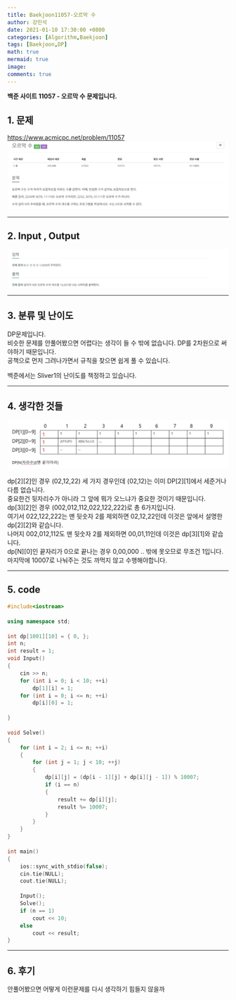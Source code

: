 ```yaml
---
title: Baekjoon11057-오르막 수
author: 강민석
date: 2021-01-10 17:30:00 +0800
categories: [Algorithm,Baekjoon]
tags: [Baekjoon,DP]
math: true
mermaid: true
image: 
comments: true
---
```


**백준 사이트 11057 - 오르막 수 문제입니다.**

## 1. 문제
<https://www.acmicpc.net/problem/11057>
![](/assets/img/sample/Baekjoon/11057/Problem.JPG)

-----  

## 2. Input , Output
![](/assets/img/sample/Baekjoon/11057/input.JPG)

-----  

## 3. 분류 및 난이도

DP문제입니다.  
비슷한 문제를 안풀어봤으면 어렵다는 생각이 들 수 밖에 없습니다.
DP를 2차원으로 써야하기 때문입니다.  
공책으로 먼저 그려나가면서 규칙을 찾으면 쉽게 풀 수 있습니다.

백준에서는 Sliver1의 난이도를 책정하고 있습니다.  


-----  

## 4. 생각한 것들

![](/assets/img/sample/Baekjoon/11057/result.JPG)  


dp[2][2]인 경우 (02,12,22) 세 가지 경우인데 (02,12)는 이미 DP[2][1]에서 세준거나 다름 없습니다.  
중요한건 뒷자리수가 아니라 그 앞에 뭐가 오느냐가 중요한 것이기 때문입니다.  
dp[3][2]인 경우 (002,012,112,022,122,222)로 총 6가지입니다.   
여기서 022,122,222는 맨 뒷숫자 2를 제외하면 02,12,22인데 이것은 앞에서 설명한 dp[2][2]와 같습니다.  
나머지 002,012,112도 맨 뒷숫자 2를 제외하면 00,01,11인데 이것은 dp[3][1]와 같습니다.  
dp[N][0]인 끝자리가 0으로 끝나는 경우 0,00,000 .. 밖에 못오므로 무조건 1입니다.  
마지막에 10007로 나눠주는 것도 까먹지 않고 수행해야합니다.  

-----  

## 5. code

```c++
#include<iostream>

using namespace std;

int dp[1001][10] = { 0, };
int n;
int result = 1;
void Input()
{
	cin >> n;
	for (int i = 0; i < 10; ++i)
		dp[1][i] = 1;
	for (int i = 0; i <= n; ++i)
		dp[i][0] = 1;

}

void Solve()
{
	for (int i = 2; i <= n; ++i)
	{
		for (int j = 1; j < 10; ++j)
		{
			dp[i][j] = (dp[i - 1][j] + dp[i][j - 1]) % 10007;
			if (i == n)
			{
				result += dp[i][j];
				result %= 10007;
			}
		}
	}
}

int main()
{
	ios::sync_with_stdio(false);
	cin.tie(NULL);
	cout.tie(NULL);

	Input();
	Solve();
	if (n == 1)
		cout << 10;
	else
		cout << result;
}
```
-----

## 6. 후기
안풀어봤으면 어떻게 이런문제를 다시 생각하기 힘들지 않을까




 